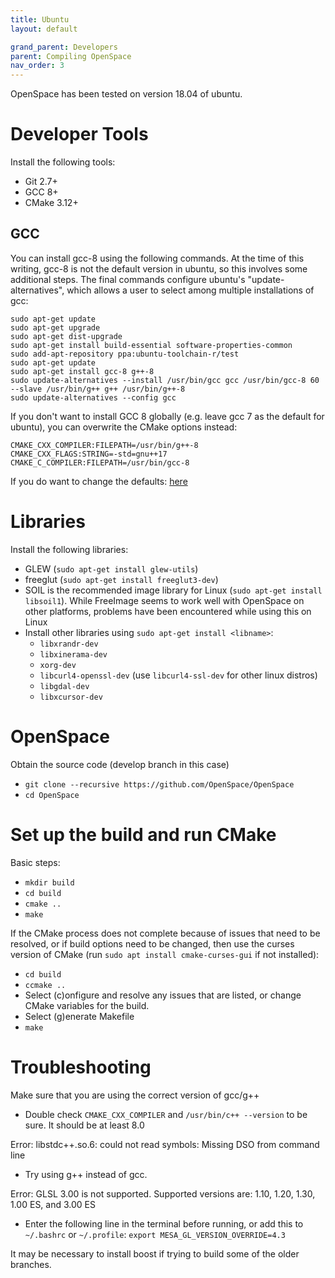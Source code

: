 ```yaml
---
title: Ubuntu
layout: default

grand_parent: Developers
parent: Compiling OpenSpace
nav_order: 3
---
```


OpenSpace has been tested on version 18.04 of ubuntu.

# Developer Tools
Install the following tools:
 - Git 2.7+
 - GCC 8+
 - CMake 3.12+

## GCC
You can install gcc-8 using the following commands.  At the time of this writing, gcc-8 is not the default version in ubuntu, so this involves some additional steps.  The final commands configure ubuntu's "update-alternatives", which allows a user to select among multiple installations of gcc: 
```
sudo apt-get update
sudo apt-get upgrade
sudo apt-get dist-upgrade
sudo apt-get install build-essential software-properties-common
sudo add-apt-repository ppa:ubuntu-toolchain-r/test
sudo apt-get update
sudo apt-get install gcc-8 g++-8
sudo update-alternatives --install /usr/bin/gcc gcc /usr/bin/gcc-8 60 --slave /usr/bin/g++ g++ /usr/bin/g++-8
sudo update-alternatives --config gcc
```

If you don't want to install GCC 8 globally (e.g. leave gcc 7 as the default for ubuntu), you can overwrite the CMake options instead:
```
CMAKE_CXX_COMPILER:FILEPATH=/usr/bin/g++-8
CMAKE_CXX_FLAGS:STRING=-std=gnu++17
CMAKE_C_COMPILER:FILEPATH=/usr/bin/gcc-8
```

If you do want to change the defaults: [here](https://stackoverflow.com/questions/7832892/how-to-change-the-default-gcc-compiler-in-ubuntu)

# Libraries
Install the following libraries:
- GLEW (`sudo apt-get install glew-utils`)
- freeglut (`sudo apt-get install freeglut3-dev`)
- SOIL is the recommended image library for Linux (`sudo apt-get install libsoil1`).  While FreeImage seems to work well with OpenSpace on other platforms, problems have been encountered while using this on Linux
- Install other libraries using `sudo apt-get install <libname>`:
  * `libxrandr-dev`
  * `libxinerama-dev`
  * `xorg-dev`
  * `libcurl4-openssl-dev` (use `libcurl4-ssl-dev` for other linux distros)
  * `libgdal-dev`
  * `libxcursor-dev`

# OpenSpace
Obtain the source code (develop branch in this case)
* `git clone --recursive https://github.com/OpenSpace/OpenSpace`
* `cd OpenSpace`

# Set up the build and run CMake
Basic steps:
* `mkdir build`
* `cd build`
* `cmake ..`
* `make`

If the CMake process does not complete because of issues that need to be resolved, or if build options need to be changed, then use the curses version of CMake (run `sudo apt install cmake-curses-gui` if not installed):
* `cd build`
* `ccmake ..`
* Select (c)onfigure and resolve any issues that are listed, or change CMake variables for the build.
* Select (g)enerate Makefile
* `make`

# Troubleshooting
Make sure that you are using the correct version of gcc/g++  
 - Double check `CMAKE_CXX_COMPILER` and `/usr/bin/c++ --version` to be sure.  It should be at least 8.0

Error: libstdc++.so.6: could not read symbols: Missing DSO from command line  
 - Try using g++ instead of gcc.

Error: GLSL 3.00 is not supported.  Supported versions are: 1.10, 1.20, 1.30, 1.00 ES, and 3.00 ES  
 - Enter the following line in the terminal before running, or add this to `~/.bashrc` or `~/.profile`:
 `export MESA_GL_VERSION_OVERRIDE=4.3`
 
It may be necessary to install boost if trying to build some of the older branches.
